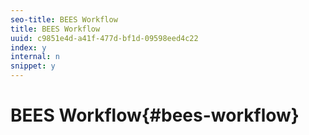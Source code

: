 ```yaml
---
seo-title: BEES Workflow
title: BEES Workflow
uuid: c9851e4d-a41f-477d-bf1d-09598eed4c22
index: y
internal: n
snippet: y
---
```


# BEES Workflow{#bees-workflow}

